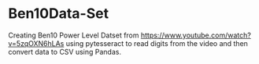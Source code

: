 # Ben10Data-Set
Creating Ben10 Power Level Datset from https://www.youtube.com/watch?v=5zqOXN6hLAs using pytesseract to read digits from the video and then convert data to CSV using Pandas.
